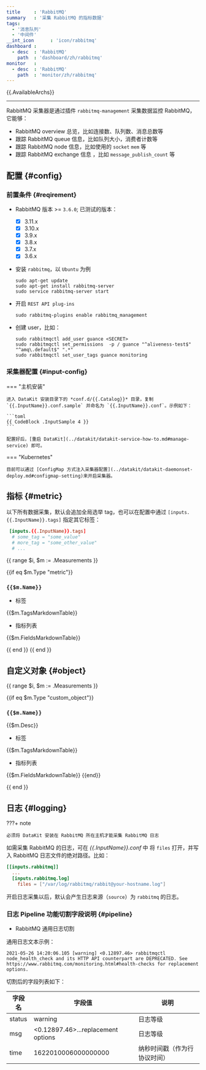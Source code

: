 ```yaml
---
title     : 'RabbitMQ'
summary   : '采集 RabbitMQ 的指标数据'
tags:
  - '消息队列'
  - '中间件'
__int_icon      : 'icon/rabbitmq'
dashboard :
  - desc  : 'RabbitMQ'
    path  : 'dashboard/zh/rabbitmq'
monitor   :
  - desc  : 'RabbitMQ'
    path  : 'monitor/zh/rabbitmq'
---
```


{{.AvailableArchs}}

---

RabbitMQ 采集器是通过插件 `rabbitmq-management` 采集数据监控 RabbitMQ，它能够：

- RabbitMQ overview 总览，比如连接数、队列数、消息总数等
- 跟踪 RabbitMQ queue 信息，比如队列大小，消费者计数等
- 跟踪 RabbitMQ node 信息，比如使用的 `socket` `mem` 等
- 跟踪 RabbitMQ exchange 信息 ，比如 `message_publish_count` 等

## 配置 {#config}

### 前置条件 {#reqirement}

- RabbitMQ 版本 >= `3.6.0`; 已测试的版本：
    - [x] 3.11.x
    - [x] 3.10.x
    - [x] 3.9.x
    - [x] 3.8.x
    - [x] 3.7.x
    - [x] 3.6.x

- 安装 `rabbitmq`，以 `Ubuntu` 为例

    ```shell
    sudo apt-get update
    sudo apt-get install rabbitmq-server
    sudo service rabbitmq-server start
    ```

- 开启 `REST API plug-ins`

    ```shell
    sudo rabbitmq-plugins enable rabbitmq_management
    ```

- 创建 user，比如：

    ```shell
    sudo rabbitmqctl add_user guance <SECRET>
    sudo rabbitmqctl set_permissions  -p / guance "^aliveness-test$" "^amq\.default$" ".*"
    sudo rabbitmqctl set_user_tags guance monitoring
    ```

### 采集器配置 {#input-config}

<!-- markdownlint-disable MD046 -->
=== "主机安装"

    进入 DataKit 安装目录下的 *conf.d/{{.Catalog}}* 目录，复制 `{{.InputName}}.conf.sample` 并命名为 `{{.InputName}}.conf`。示例如下：
    
    ```toml
    {{ CodeBlock .InputSample 4 }}
    ```
    
    配置好后，[重启 DataKit](../datakit/datakit-service-how-to.md#manage-service) 即可。

=== "Kubernetes"

    目前可以通过 [ConfigMap 方式注入采集器配置](../datakit/datakit-daemonset-deploy.md#configmap-setting)来开启采集器。
<!-- markdownlint-enable -->

## 指标 {#metric}

以下所有数据采集，默认会追加全局选举 tag，也可以在配置中通过 `[inputs.{{.InputName}}.tags]` 指定其它标签：

``` toml
 [inputs.{{.InputName}}.tags]
  # some_tag = "some_value"
  # more_tag = "some_other_value"
  # ...
```

{{ range $i, $m := .Measurements }}

{{if eq $m.Type "metric"}}

### `{{$m.Name}}`

- 标签

{{$m.TagsMarkdownTable}}

- 指标列表

{{$m.FieldsMarkdownTable}}

{{ end }}
{{ end }}

## 自定义对象 {#object}

{{ range $i, $m := .Measurements }}

{{if eq $m.Type "custom_object"}}

### `{{$m.Name}}`

{{$m.Desc}}

- 标签

{{$m.TagsMarkdownTable}}

- 指标列表

{{$m.FieldsMarkdownTable}}
{{end}}

{{ end }}

## 日志 {#logging}

<!-- markdownlint-disable MD046 -->
???+ note

    必须将 DataKit 安装在 RabbitMQ 所在主机才能采集 RabbitMQ 日志
<!-- markdownlint-enable -->

如需采集 RabbitMQ 的日志，可在 *{{.InputName}}.conf* 中 将 `files` 打开，并写入 RabbitMQ 日志文件的绝对路径。比如：

```toml
[[inputs.rabbitmq]]
  ...
  [inputs.rabbitmq.log]
    files = ["/var/log/rabbitmq/rabbit@your-hostname.log"]
```

开启日志采集以后，默认会产生日志来源（`source`）为 `rabbitmq` 的日志。

### 日志 Pipeline 功能切割字段说明 {#pipeline}

- RabbitMQ 通用日志切割

通用日志文本示例：

``` log
2021-05-26 14:20:06.105 [warning] <0.12897.46> rabbitmqctl node_health_check and its HTTP API counterpart are DEPRECATED. See https://www.rabbitmq.com/monitoring.html#health-checks for replacement options.
```

切割后的字段列表如下：

| 字段名 | 字段值                             | 说明                         |
| ---    | ---                                | ---                          |
| status | warning                            | 日志等级                     |
| msg    | <0.12897.46>...replacement options | 日志等级                     |
| time   | 1622010006000000000                | 纳秒时间戳（作为行协议时间） |
